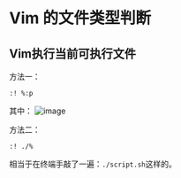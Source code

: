 # Vim 的文件类型判断


## Vim执行当前可执行文件

方法一：
```vim
:! %:p
```
其中：
![image](https://user-images.githubusercontent.com/14041622/48992177-7917c700-f171-11e8-8424-948d7e84b5e1.png)


方法二：
```vim
:! ./%
```
相当于在终端手敲了一遍：`./script.sh`这样的。